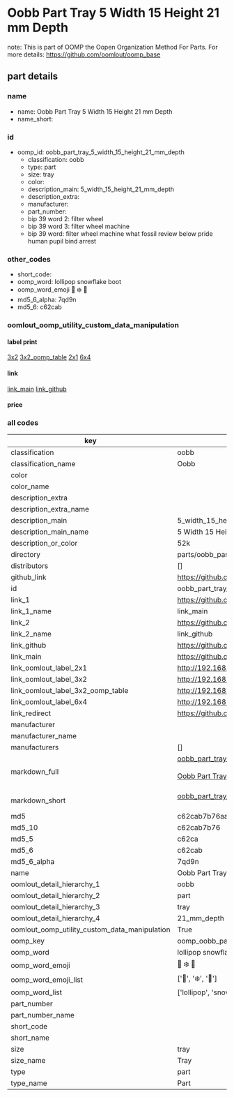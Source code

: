 # Oobb Part Tray 5 Width 15 Height 21 mm Depth  

note: This is part of OOMP the Oopen Organization Method For Parts. For more details: https://github.com/oomlout/oomp_base

##  part details
  







### name
* name: Oobb Part Tray 5 Width 15 Height 21 mm Depth
* name_short: 
### id
* oomp_id: oobb_part_tray_5_width_15_height_21_mm_depth
  * classification: oobb
  * type: part
  * size: tray
  * color: 
  * description_main: 5_width_15_height_21_mm_depth
  * description_extra: 
  * manufacturer: 
  * part_number: 
  * bip 39 word 2: filter wheel
  * bip 39 word 3: filter wheel machine
  * bip 39 word: filter wheel machine what fossil review below pride human pupil bind arrest

### other_codes
* short_code: 
* oomp_word: lollipop snowflake boot
* oomp_word_emoji :lollipop: :snowflake: :boot:
* md5_6_alpha: 7qd9n
* md5_6: c62cab






### oomlout_oomp_utility_custom_data_manipulation
#### label print
[3x2](http://192.168.1.245:1112/?label=oomp%207qd9n)
[3x2_oomp_table](http://192.168.1.108:1112/?label=oomp%207qd9n)
[2x1](http://192.168.1.242:1112/?label=oomp%207qd9n)
[6x4](http://192.168.1.55:1112/?label=oomp%207qd9n)    

#### link

[link_main](https://github.com/oomlout/oomlout_oomp_version_1_messy/tree/main/parts/oobb_part_tray_5_width_15_height_21_mm_depth) [link_github](https://github.com/oomlout/oomlout_oomp_version_1_messy/tree/main/parts/oobb_part_tray_5_width_15_height_21_mm_depth)                             

#### price







### all codes 
| key | value |  
| --- | --- |  
| classification | oobb |  
| classification_name | Oobb |  
| color |  |  
| color_name |  |  
| description_extra |  |  
| description_extra_name |  |  
| description_main | 5_width_15_height_21_mm_depth |  
| description_main_name | 5 Width 15 Height 21 mm Depth |  
| description_or_color | 52k |  
| directory | parts/oobb_part_tray_5_width_15_height_21_mm_depth |  
| distributors | [] |  
| github_link | https://github.com/oomlout/oomlout_oomp_part_src/tree/main/parts/oobb_part_tray_5_width_15_height_21_mm_depth |  
| id | oobb_part_tray_5_width_15_height_21_mm_depth |  
| link_1 | https://github.com/oomlout/oomlout_oomp_version_1_messy/tree/main/parts/oobb_part_tray_5_width_15_height_21_mm_depth |  
| link_1_name | link_main |  
| link_2 | https://github.com/oomlout/oomlout_oomp_version_1_messy/tree/main/parts/oobb_part_tray_5_width_15_height_21_mm_depth |  
| link_2_name | link_github |  
| link_github | https://github.com/oomlout/oomlout_oomp_version_1_messy/tree/main/parts/oobb_part_tray_5_width_15_height_21_mm_depth |  
| link_main | https://github.com/oomlout/oomlout_oomp_version_1_messy/tree/main/parts/oobb_part_tray_5_width_15_height_21_mm_depth |  
| link_oomlout_label_2x1 | http://192.168.1.242:1112/?label=oomp%207qd9n |  
| link_oomlout_label_3x2 | http://192.168.1.245:1112/?label=oomp%207qd9n |  
| link_oomlout_label_3x2_oomp_table | http://192.168.1.108:1112/?label=oomp%207qd9n |  
| link_oomlout_label_6x4 | http://192.168.1.55:1112/?label=oomp%207qd9n |  
| link_redirect | https://github.com/oomlout/oomlout_oomp_version_1_messy/tree/main/parts/oobb_part_tray_5_width_15_height_21_mm_depth |  
| manufacturer |  |  
| manufacturer_name |  |  
| manufacturers | [] |  
| markdown_full | [oobb_part_tray_5_width_15_height_21_mm_depth](none)<br>[](none)<br>[Oobb Part Tray 5 Width 15 Height 21 Mm Depth](none)<br><br> |  
| markdown_short | [oobb_part_tray_5_width_15_height_21_mm_depth](none)<br><br> |  
| md5 | c62cab7b76aa829ae22dff9d0b3e82b3 |  
| md5_10 | c62cab7b76 |  
| md5_5 | c62ca |  
| md5_6 | c62cab |  
| md5_6_alpha | 7qd9n |  
| name | Oobb Part Tray 5 Width 15 Height 21 mm Depth |  
| oomlout_detail_hierarchy_1 | oobb |  
| oomlout_detail_hierarchy_2 | part |  
| oomlout_detail_hierarchy_3 | tray |  
| oomlout_detail_hierarchy_4 | 21_mm_depth |  
| oomlout_oomp_utility_custom_data_manipulation | True |  
| oomp_key | oomp_oobb_part_tray_5_width_15_height_21_mm_depth |  
| oomp_word | lollipop snowflake boot |  
| oomp_word_emoji | :lollipop: :snowflake: :boot: |  
| oomp_word_emoji_list | [':lollipop:', ':snowflake:', ':boot:'] |  
| oomp_word_list | ['lollipop', 'snowflake', 'boot'] |  
| part_number |  |  
| part_number_name |  |  
| short_code |  |  
| short_name |  |  
| size | tray |  
| size_name | Tray |  
| type | part |  
| type_name | Part |  

